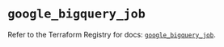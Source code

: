 # `google_bigquery_job`

Refer to the Terraform Registry for docs: [`google_bigquery_job`](https://registry.terraform.io/providers/hashicorp/google/5.31.1/docs/resources/bigquery_job).
